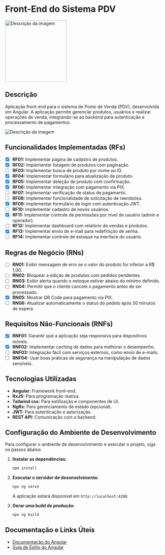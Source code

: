# Front-End do Sistema PDV

<img src="https://github.com/user-attachments/assets/2e67f5fb-b109-4bac-8169-8d11ad27dd1b" alt="Descrição da imagem" width="200px">

## Descrição
Aplicação front-end para o sistema de Ponto de Venda (PDV), desenvolvida em Angular. A aplicação permite gerenciar produtos, usuários e realizar operações de venda, integrando-se ao backend para autenticação e processamento de pagamentos.

<img src="https://github.com/user-attachments/assets/f5571745-708e-47bd-89d8-cd7a74f0929a" alt="Descrição da imagem" >


## Funcionalidades Implementadas (RFs)
- [x] **RF01:** Implementar página de cadastro de produtos.
- [x] **RF02:** Implementar listagem de produtos com paginação.
- [ ] **RF03:** Implementar busca de produto por nome ou ID.
- [x] **RF04:** Implementar formulário para atualização de produto.
- [x] **RF05:** Implementar deleção de produto com confirmação.
- [x] **RF06:** Implementar integração com pagamento via PIX.
- [ ] **RF07:** Implementar verificação de status de pagamento.
- [ ] **RF08:** Implementar funcionalidade de solicitação de reembolso.
- [x] **RF09:** Implementar formulário de login com autenticação JWT.
- [ ] **RF10:** Implementar cadastro de novos usuários.
- [x] **RF11:** Implementar controle de permissões por nível de usuário (admin e operador).
- [ ] **RF12:** Implementar dashboard com relatório de vendas e produtos.
- [x] **RF13:** Implementar envio de e-mail para redefinição de senha.
- [ ] **RF14:** Implementar controle de estoque na interface do usuário.

## Regras de Negócio (RNs)
- [ ] **RN01:** Exibir mensagem de erro se o valor do produto for inferior a R$ 1,00.
- [ ] **RN02:** Bloquear a edição de produtos com pedidos pendentes.
- [ ] **RN03:** Exibir alerta quando o estoque estiver abaixo do mínimo definido.
- [ ] **RN04:** Permitir que o cliente cancele o pagamento antes de ser processado.
- [x] **RN05:** Mostrar QR Code para pagamento via PIX.
- [ ] **RN06:** Atualizar automaticamente o status do pedido após 30 minutos de espera.

## Requisitos Não-Funcionais (RNFs)
- [x] **RNF01:** Garantir que a aplicação seja responsiva para dispositivos móveis.
- [x] **RNF02:** Implementar caching de dados para melhorar o desempenho.
- [ ] **RNF03:** Integração fácil com serviços externos, como envio de e-mails.
- [ ] **RNF04:** Usar boas práticas de segurança na manipulação de dados sensíveis.

## Tecnologias Utilizadas
- **Angular:** Framework front-end.
- **RxJS:** Para programação reativa.
- **Tailwind css:** Para estilização e componentes de UI.
- **NgRx:** Para gerenciamento de estado (opcional).
- **JWT:** Para autenticação e autorização.
- **REST API:** Comunicação com o backend.

## Configuração do Ambiente de Desenvolvimento

Para configurar o ambiente de desenvolvimento e executar o projeto, siga os passos abaixo:

1. **Instalar as dependências:**
   ```bash
   npm install
   ```

2. **Executar o servidor de desenvolvimento:**
   ```bash
   npx ng serve
   ```
   A aplicação estará disponível em `http://localhost:4200`.

3. **Gerar uma build de produção:**
   ```bash
   npx ng build
   ```


## Documentação e Links Úteis
- [Documentação do Angular](https://angular.io/docs)
- [Guia de Estilo do Angular](https://angular.io/guide/styleguide)
